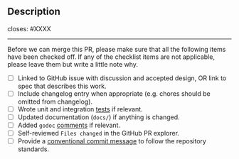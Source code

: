 <!-- < < < < < < < < < < < < < < < < < < < < < < < < < < < < < < < < < ☺
v                               ✰  Thanks for creating a PR! ✰
v    Before smashing the submit button please review the checkboxes.
v    If a checkbox is n/a - please still include it but + a little note why
v    Also: make sure that you are familiar with the contribution guidelines: (https://github.com/cosmos/ibc-go/blob/main/CONTRIBUTING.md
v    Failure to do this can result in your PR getting closed without further discussion (we receive a lot of PRs, and it takes a lot of time to respond to everyone who doesn't read this)
☺ > > > > > > > > > > > > > > > > > > > > > > > > > > > > > > > > >  -->

## Description

<!-- Add a description of the changes that this PR introduces and the files that
are the most critical to review.
-->

closes: #XXXX

---

Before we can merge this PR, please make sure that all the following items have been
checked off. If any of the checklist items are not applicable, please leave them but
write a little note why.

- [ ] Linked to GitHub issue with discussion and accepted design, OR link to spec that describes this work.
- [ ] Include changelog entry when appropriate (e.g. chores should be omitted from changelog).
- [ ] Wrote unit and integration [tests](https://github.com/cosmos/ibc-go/blob/main/testing/README.md#ibc-testing-package) if relevant.
- [ ] Updated documentation (`docs/`) if anything is changed.
- [ ] Added `godoc` [comments](https://blog.golang.org/godoc-documenting-go-code) if relevant.
- [ ] Self-reviewed `Files changed` in the GitHub PR explorer.
- [ ] Provide a [conventional commit message](https://github.com/cosmos/ibc-go/blob/main/docs/dev/pull-requests.md#commit-messages) to follow the repository standards.
    <!-- Please refer to the [guidelines](https://github.com/cosmos/ibc-go/blob/main/docs/dev/pull-requests.md#commit-messages) for commit messages in ibc-go.
    This repository uses [conventional commits](https://www.conventionalcommits.org/en/v1.0.0/).
    Example commit messages:
    fix: skip emission of unpopulated memo field in ics20
    deps: updating sdk to v0.46.4
    chore: removed unused variables
    e2e: adding e2e upgrade test for ibc-go/v6
    docs: ics27 v6 documentation updates
    feat: add semantic version utilities for e2e tests
    feat(api)!: this is an api breaking feature
    fix(statemachine)!: this is a statemachine breaking fix
    -->

